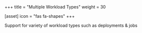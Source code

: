 +++
title = "Multiple Workload Types"
weight = 30

[asset]
  icon = "fas fa-shapes"
+++

Support for variety of workload types such as deployments & jobs